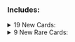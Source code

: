 ### Includes:

<details>
<summary>19 New Cards:
</summary>

|Name|Power|Health|Cost|Sigils|Tribes|
|:-|:-|:-|:-|:-|:-|
|crimson|5|5| <img align="center" src="https://tinyurl.com/yrt8hwxr">| Frozen Away|None|
|EGG|0|1| <img align="center" src="https://tinyurl.com/2p8ev3yj">| Bellist||
|Geck Pupa|0|1| <img align="center" src="https://tinyurl.com/2p8ev3yj">| Fledgling|Reptile|
|Kidd ghost|1|3| <img align="center" src="https://tinyurl.com/42jumw7s">| Bifurcated Strike,  Many Lives|None|
|Niki The sylph|3|2| <img align="center" src="https://tinyurl.com/58ksh7sk">| Airborne,  Trinket Bearer|Bird|
|soul|4|1| <img align="center" src="https://tinyurl.com/42jumw7s">| Unkillable|None|
</details>

<details>
<summary>9 New Rare Cards:
</summary>

|Name|Power|Health|Cost|Sigils|Tribes|
|:-|:-|:-|:-|:-|:-|
|Alisourus Rex|1|2| <img align="center" src="https://tinyurl.com/yrt8hwxr">| Unkillable,  Corpse Eater|None|
|Anime Jesus|1|1| <img align="center" src="https://tinyurl.com/42jumw7s">| Many Lives,  Amorphous||
|Ash grey|2|2| <img align="center" src="https://tinyurl.com/yrt8hwxr">| Guardian|Canine|
|Attack Helicopter|3|1| <img align="center" src="https://tinyurl.com/ytvkwtdd">| Trifurcated Strike|Bird|
|Geck Larva|0|1| <img align="center" src="https://tinyurl.com/2p8ev3yj">| Fledgling|Reptile|
|HeroYoYo|1|1| <img align="center" src="https://tinyurl.com/kt3f8tnw">| Unkillable,  Worthy Sacrifice||
|Holy crusader|1|3| <img align="center" src="https://tinyurl.com/42jumw7s">| Frozen Away|None|
|Kevin Saxby|3|3| <img align="center" src="https://tinyurl.com/yrt8hwxr">| Trifurcated Strike||
|Zombified doll|0|1| <img align="center" src="https://tinyurl.com/276rt5yx">| Unkillable,  Bone King|None|
</details>
